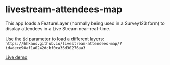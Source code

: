 # livestream-attendees-map

This app loads a FeatureLayer (normally being used in a Survey123 form) to display attendees in a Live Stream near-real-time.

Use the `id` parameter to load a different layers: `https://hhkaos.github.io/livestream-attendees-map/?id=dece90af1a0242dcbf0ca36d30276aa3`

[Live demo](https://hhkaos.github.io/livestream-attendees-map/?id=dece90af1a0242dcbf0ca36d30276aa3)
